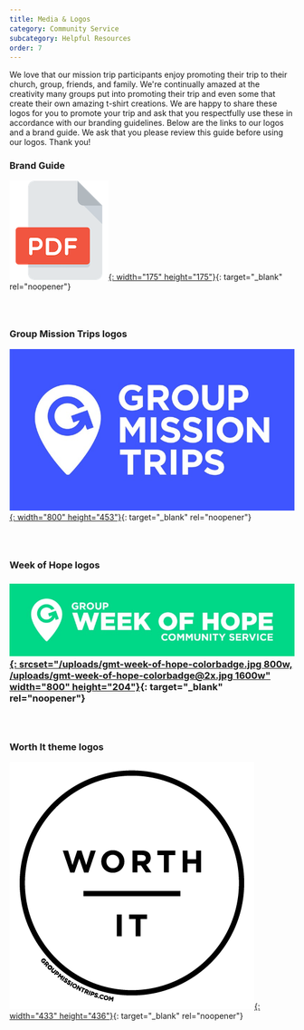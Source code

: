 ```yaml
---
title: Media & Logos
category: Community Service
subcategory: Helpful Resources
order: 7
---
```


We love that our mission trip participants enjoy promoting their trip to their church, group, friends, and family. We're continually amazed at the creativity many groups put into promoting their trip and even some that create their own amazing t-shirt creations. We are happy to share these logos for you to promote your trip and ask that you respectfully use these in accordance with our branding guidelines. Below are the links to our logos and a brand guide. We ask that you please review this guide before using our logos. Thank you\!

### Brand Guide

[![](/uploads/pdf-icon-sm.png){: width="175" height="175"}](https://groupcares-my.sharepoint.com/:b:/g/personal/admin_groupcares_org/Ec-LhE_VBXhBoD_RP-JaX1MBU7kEZuwrrM8elP1jXnGQcQ?e=RCbm7w){: target="_blank" rel="noopener"}

### &nbsp;

### Group Mission Trips logos

[![](/uploads/gmt-blue.jpg){: width="800" height="453"}](https://groupcares-my.sharepoint.com/:f:/g/personal/admin_groupcares_org/EjmK1ZeEilFHvKrno0dcdMMBCdVlp1i4y0H-5TaTaeOGXA?e=CpOIYb){: target="_blank" rel="noopener"}

### &nbsp;

### Week of Hope logos

### [![](/uploads/gmt-week-of-hope-colorbadge.jpg){: srcset="/uploads/gmt-week-of-hope-colorbadge.jpg 800w, /uploads/gmt-week-of-hope-colorbadge@2x.jpg 1600w" width="800" height="204"}](https://groupcares-my.sharepoint.com/:f:/g/personal/admin_groupcares_org/El7C5LZrzm5AiVUyCwGTNXsBDGJXDr9gx1Q8fscHU_P0Mw?e=hXd3mT){: target="_blank" rel="noopener"}

### &nbsp;

### Worth It theme logos

[![](/uploads/gmt-worth-it-line.png){: width="433" height="436"}](https://groupcares-my.sharepoint.com/:f:/g/personal/admin_groupcares_org/Eg7CqGYRfXBHig0uCgBoh8YBI80Ibf3TfPSXk0jv-hVhpA?e=APSmJY){: target="_blank" rel="noopener"}

